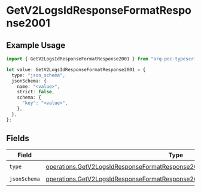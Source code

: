 # GetV2LogsIdResponseFormatResponse2001

## Example Usage

```typescript
import { GetV2LogsIdResponseFormatResponse2001 } from "orq-poc-typescript-multi-env-version/models/operations";

let value: GetV2LogsIdResponseFormatResponse2001 = {
  type: "json_schema",
  jsonSchema: {
    name: "<value>",
    strict: false,
    schema: {
      "key": "<value>",
    },
  },
};
```

## Fields

| Field                                                                                                                                                                            | Type                                                                                                                                                                             | Required                                                                                                                                                                         | Description                                                                                                                                                                      |
| -------------------------------------------------------------------------------------------------------------------------------------------------------------------------------- | -------------------------------------------------------------------------------------------------------------------------------------------------------------------------------- | -------------------------------------------------------------------------------------------------------------------------------------------------------------------------------- | -------------------------------------------------------------------------------------------------------------------------------------------------------------------------------- |
| `type`                                                                                                                                                                           | [operations.GetV2LogsIdResponseFormatResponse200ApplicationJSONResponseBodyType](../../models/operations/getv2logsidresponseformatresponse200applicationjsonresponsebodytype.md) | :heavy_check_mark:                                                                                                                                                               | N/A                                                                                                                                                                              |
| `jsonSchema`                                                                                                                                                                     | [operations.GetV2LogsIdResponseFormatResponse200JsonSchema](../../models/operations/getv2logsidresponseformatresponse200jsonschema.md)                                           | :heavy_check_mark:                                                                                                                                                               | N/A                                                                                                                                                                              |